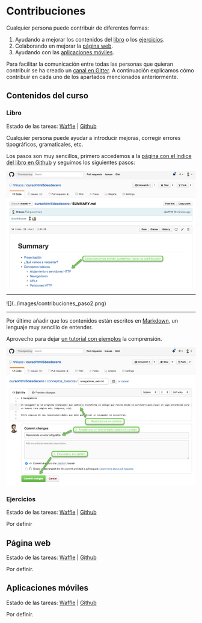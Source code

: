 # Contribuciones

Cualquier persona puede contribuir de diferentes formas:
1. Ayudando a mejorar los contenidos del [libro](#libro) o los [ejercicios](#ejercicios).
2. Colaborando en mejorar la [página web](#página-web).
3. Ayudando con las [aplicaciones móviles](#aplicaciones-móviles).

Para facilitar la comunicación entre todas las personas que quieran contribuir se ha creado un [canal en Gitter](https://gitter.im/hhkaos/cursohtml5desdecero). A continuación explicamos cómo contribuir en cada uno de los apartados mencionados anteriormente.

## Contenidos del curso

### Libro

Estado de las tareas: [Waffle](https://waffle.io/hhkaos/cursohtml5desdecero?milestone=Contenidos%20del%20curso) | [Github](https://github.com/hhkaos/cursohtml5desdecero/issues?q=is%3Aopen+is%3Aissue+milestone%3A%22Contenidos+del+curso%22)

Cualquier persona puede ayudar a introducir mejoras, corregir errores tipográficos, gramaticales, etc.

Los pasos son muy sencillos, primero accedemos a la [página con el índice del libro en Github](https://github.com/hhkaos/cursohtml5desdecero/blob/master/SUMMARY.md) y seguimos los siguientes pasos:

[![](../images/contribuciones_paso1.png)](https://github.com/hhkaos/cursohtml5desdecero/blob/master/SUMMARY.md)
<hr>
![](../images/contribuciones_paso2.png)
<hr>

Por último añadir que los contenidos están escritos en [Markdown](https://es.wikipedia.org/wiki/Markdown), un lenguaje muy sencillo de entender. 

Aprovecho para dejar [un tutorial con ejemplos](https://guides.github.com/features/mastering-markdown/#examples) la comprensión.

![](../images/contribuciones_paso3.png)

### Ejercicios

Estado de las tareas: [Waffle](https://waffle.io/hhkaos/cursohtml5desdecero?milestone=FreeCodeCamp) | [Github](https://github.com/hhkaos/cursohtml5desdecero/issues?q=is%3Aopen+is%3Aissue+milestone%3AFreeCodeCamp)

Por definir

## Página web

Estado de las tareas: [Waffle](https://waffle.io/hhkaos/cursohtml5desdecero?milestone=Web%20promocional) | [Github](https://github.com/hhkaos/cursohtml5desdecero/issues?q=is%3Aopen+is%3Aissue+milestone%3A%22Web+promocional%22)

Por definir.

## Aplicaciones móviles

Estado de las tareas: [Waffle](https://waffle.io/hhkaos/cursohtml5desdecero?milestone=Aplicaciones%20m%C3%B3viles) | [Github](https://github.com/hhkaos/cursohtml5desdecero/issues?q=is%3Aopen+is%3Aissue+milestone%3A%22Aplicaciones+m%C3%B3viles%22)

Por definir.